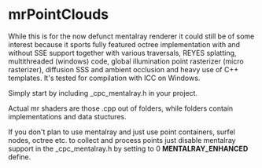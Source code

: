 # mrPointClouds

While this is for the now defunct mentalray renderer it could still be of some interest because it sports fully featured octree implementation with and without SSE support together with various traversals, REYES splatting, multithreaded (windows) code, global illumination point rasterizer (micro rasterizer), diffusion SSS and ambient occlusion and heavy use of C++ templates. It's tested for compilation with ICC on Windows.

Simply start by including _cpc_mentalray.h in your project. 

Actual mr shaders are those .cpp out of folders, while folders contain implementations and data stuctures.

If you don't plan to use mentalray and just use point containers, surfel nodes, octree etc. to collect and process points just disable mentalray support in the _cpc_mentalray.h by setting to 0 __MENTALRAY_ENHANCED__	define.
